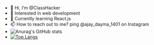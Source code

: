 - 👋 Hi, I’m @ClassHacker
- 👀 Interested in web development
- 🌱 Currently learning React.js
- 📫 How to reach out to me? ping @ajay_dayma_1401 on Instagram
- ![Anurag's GitHub stats](https://github-readme-stats.vercel.app/api?username=classhacker&theme=transparent&hide=contribs,issues&show_icons=true)
- [![Top Langs](https://github-readme-stats.vercel.app/api/top-langs/?username=classhacker&theme=transparent&hide=Java)](https://github.com/anuraghazra/github-readme-stats)

<!---
ClassHacker/ClassHacker is a ✨ special ✨ repository because its `README.md` (this file) appears on your GitHub profile.
You can click the Preview link to take a look at your changes.
--->
